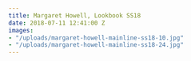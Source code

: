 ```yaml
---
title: Margaret Howell, Lookbook SS18
date: 2018-07-11 12:41:00 Z
images:
- "/uploads/margaret-howell-mainline-ss18-10.jpg"
- "/uploads/margaret-howell-mainline-ss18-24.jpg"
---
```


